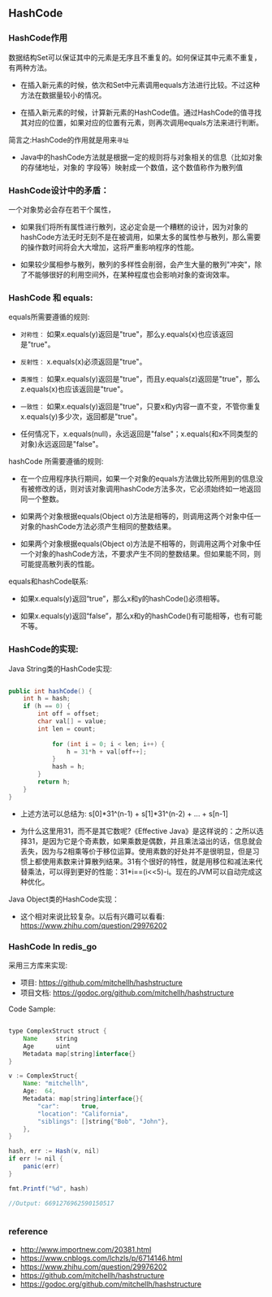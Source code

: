 
## HashCode

### HashCode作用

数据结构Set可以保证其中的元素是无序且不重复的。如何保证其中元素不重复，有两种方法。

* 在插入新元素的时候，依次和Set中元素调用equals方法进行比较。不过这种方法在数据量较小的情况。

* 在插入新元素的时候，计算新元素的HashCode值。通过HashCode的值寻找其对应的位置，如果对应的位置有元素，则再次调用equals方法来进行判断。

简言之:HashCode的作用就是用来`寻址`

* Java中的hashCode方法就是根据一定的规则将与对象相关的信息（比如对象的存储地址，对象的 字段等）映射成一个数值，这个数值称作为散列值

### HashCode设计中的矛盾：

一个对象势必会存在若干个属性，

* 如果我们将所有属性进行散列，这必定会是一个糟糕的设计，因为对象的hashCode方法无时无刻不是在被调用，如果太多的属性参与散列，那么需要的操作数时间将会大大增加，这将严重影响程序的性能。

* 如果较少属相参与散列，散列的多样性会削弱，会产生大量的散列"冲突"，除了不能够很好的利用空间外，在某种程度也会影响对象的查询效率。

### HashCode 和 equals: 

equals所需要遵循的规则:

* `对称性：` 如果x.equals(y)返回是"true"，那么y.equals(x)也应该返回是"true"。

* `反射性：` x.equals(x)必须返回是"true"。
  
* `类推性：` 如果x.equals(y)返回是"true"，而且y.equals(z)返回是"true"，那么z.equals(x)也应该返回是"true"。
  
* `一致性：` 如果x.equals(y)返回是"true"，只要x和y内容一直不变，不管你重复x.equals(y)多少次，返回都是"true"。

* 任何情况下，x.equals(null)，永远返回是"false"；x.equals(和x不同类型的对象)永远返回是"false"。

hashCode 所需要遵循的规则:

* 在一个应用程序执行期间，如果一个对象的equals方法做比较所用到的信息没有被修改的话，则对该对象调用hashCode方法多次，它必须始终如一地返回同一个整数。

* 如果两个对象根据equals(Object o)方法是相等的，则调用这两个对象中任一对象的hashCode方法必须产生相同的整数结果。

* 如果两个对象根据equals(Object o)方法是不相等的，则调用这两个对象中任一个对象的hashCode方法，不要求产生不同的整数结果。但如果能不同，则可能提高散列表的性能。

equals和hashCode联系:

* 如果x.equals(y)返回“true”，那么x和y的hashCode()必须相等。

* 如果x.equals(y)返回“false”，那么x和y的hashCode()有可能相等，也有可能不等。

### HashCode的实现:

Java String类的HashCode实现:

```java

public int hashCode() {  
    int h = hash;  
    if (h == 0) {  
        int off = offset;  
        char val[] = value;  
        int len = count;  
  
            for (int i = 0; i < len; i++) {  
                h = 31*h + val[off++];  
            }  
            hash = h;  
        }  
        return h;  
    }
} 
```
* 上述方法可以总结为: s[0]*31^(n-1) + s[1]*31^(n-2) + ... + s[n-1]  

* 为什么这里用31，而不是其它数呢?《Effective Java》是这样说的：之所以选择31，是因为它是个奇素数，如果乘数是偶数，并且乘法溢出的话，信息就会丢失，因为与2相乘等价于移位运算。使用素数的好处并不是很明显，但是习惯上都使用素数来计算散列结果。31有个很好的特性，就是用移位和减法来代替乘法，可以得到更好的性能：31*i==(i<<5)-i。现在的JVM可以自动完成这种优化。

Java Object类的HashCode实现：

* 这个相对来说比较复杂。以后有兴趣可以看看: https://www.zhihu.com/question/29976202


### HashCode In redis_go

采用三方库来实现: 

* 项目: https://github.com/mitchellh/hashstructure
* 项目文档:  https://godoc.org/github.com/mitchellh/hashstructure

Code Sample: 

```java

type ComplexStruct struct {
    Name     string
    Age      uint
    Metadata map[string]interface{}
}

v := ComplexStruct{
    Name: "mitchellh",
    Age:  64,
    Metadata: map[string]interface{}{
        "car":      true,
        "location": "California",
        "siblings": []string{"Bob", "John"},
    },
}

hash, err := Hash(v, nil)
if err != nil {
    panic(err)
}

fmt.Printf("%d", hash)

//Output: 6691276962590150517
 
```

### reference

* http://www.importnew.com/20381.html
* https://www.cnblogs.com/lchzls/p/6714146.html
* https://www.zhihu.com/question/29976202
* https://github.com/mitchellh/hashstructure
* https://godoc.org/github.com/mitchellh/hashstructure
